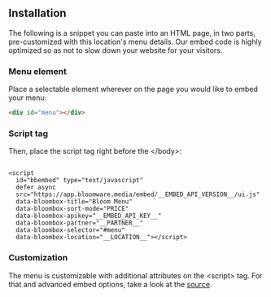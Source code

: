 ## Installation

The following is a snippet you can paste into an HTML page, in two parts, pre-customized with this location's menu details. Our embed code is highly optimized
so as not to slow down your website for your visitors.

### Menu element

Place a selectable element wherever on the page you would like to embed your menu:

```html
<div id="menu"></div>
```

### Script tag

Then, place the script tag right before the &lt;/body&gt;:
<pre><code>
&lt;script
  id=&quot;bbembed&quot; type=&quot;text/javascript&quot;
  defer async
  src=&quot;https://app.bloomware.media/embed/__EMBED_API_VERSION__/ui.js&quot;
  data-bloombox-title=&quot;Bloom Menu&quot;
  data-bloombox-sort-mode=&quot;PRICE&quot;
  data-bloombox-apikey=&quot;__EMBED_API_KEY__&quot;
  data-bloombox-partner=&quot;__PARTNER__&quot;
  data-bloombox-selector=&quot;#menu&quot;
  data-bloombox-location=&quot;__LOCATION__&quot;&gt;&lt;/script&gt;
</code></pre>

### Customization

The menu is customizable with additional attributes on the &lt;script&gt; tag. For that and advanced embed options, take a look at the <a href="https://github.com/bloombox/bloombox-embedded-menu" target="_blank">source</a>.